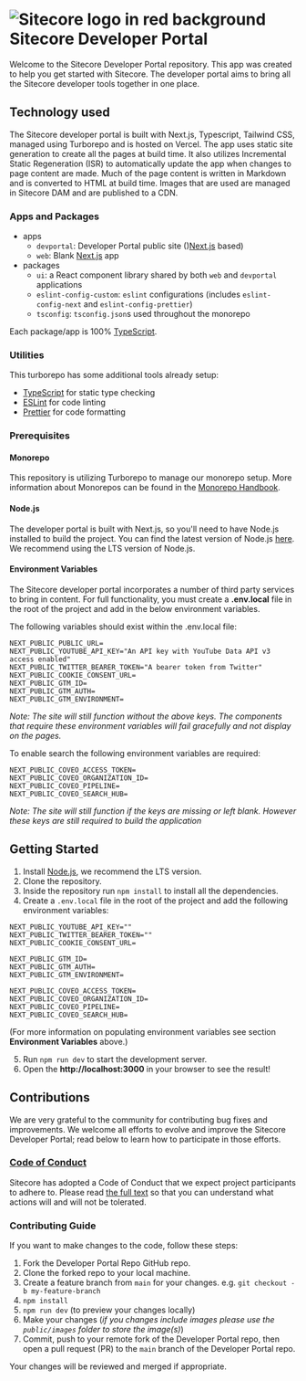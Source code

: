# ![Sitecore logo in red background](https://github.com/Sitecore/developer-portal/raw/main/apps/devportal/public/favicon.png) Sitecore Developer Portal

Welcome to the Sitecore Developer Portal repository. This app was created to help you get started with Sitecore. The developer portal aims to bring all the Sitecore developer tools together in one place.

## Technology used

The Sitecore developer portal is built with Next.js, Typescript, Tailwind CSS, managed using Turborepo and is hosted on Vercel. The app uses static site generation to create all the pages at build time. It also utilizes Incremental Static Regeneration (ISR) to automatically update the app when changes to page content are made. Much of the page content is written in Markdown and is converted to HTML at build time. Images that are used are managed in Sitecore DAM and are published to a CDN.

### Apps and Packages

- apps
  - `devportal`: Developer Portal public site ()[Next.js](https://nextjs.org/) based)
  - `web`: Blank [Next.js](https://nextjs.org/) app
- packages
  - `ui`: a React component library shared by both `web` and `devportal` applications
  - `eslint-config-custom`: `eslint` configurations (includes `eslint-config-next` and `eslint-config-prettier`)
  - `tsconfig`: `tsconfig.json`s used throughout the monorepo

Each package/app is 100% [TypeScript](https://www.typescriptlang.org/).

### Utilities

This turborepo has some additional tools already setup:

- [TypeScript](https://www.typescriptlang.org/) for static type checking
- [ESLint](https://eslint.org/) for code linting
- [Prettier](https://prettier.io) for code formatting

### Prerequisites

#### Monorepo

This repository is utilizing Turborepo to manage our monorepo setup. More information about Monorepos can be found in the [Monorepo Handbook](https://turbo.build/repo/docs/handbook).

#### Node.js

The developer portal is built with Next.js, so you'll need to have Node.js installed to build the project. You can find the latest version of Node.js [here](https://nodejs.org/en/). We recommend using the LTS version of Node.js.

#### Environment Variables

The Sitecore developer portal incorporates a number of third party services to bring in content. For full functionality, you must create a **.env.local** file in the root of the project and add in the below environment variables.

The following variables should exist within the .env.local file:

```
NEXT_PUBLIC_PUBLIC_URL=
NEXT_PUBLIC_YOUTUBE_API_KEY="An API key with YouTube Data API v3 access enabled"
NEXT_PUBLIC_TWITTER_BEARER_TOKEN="A bearer token from Twitter"
NEXT_PUBLIC_COOKIE_CONSENT_URL=
NEXT_PUBLIC_GTM_ID=
NEXT_PUBLIC_GTM_AUTH=
NEXT_PUBLIC_GTM_ENVIRONMENT=
```

_Note: The site will still function without the above keys. The components that require these environment variables will fail gracefully and not display on the pages._

To enable search the following environment variables are required:

```
NEXT_PUBLIC_COVEO_ACCESS_TOKEN=
NEXT_PUBLIC_COVEO_ORGANIZATION_ID=
NEXT_PUBLIC_COVEO_PIPELINE=
NEXT_PUBLIC_COVEO_SEARCH_HUB=
```

_Note: The site will still function if the keys are missing or left blank. However these keys are still required to build the application_

## Getting Started

1. Install [Node.js](htts://nodejs.org/en/), we recommend the LTS version.
2. Clone the repository.
3. Inside the repository run `npm install` to install all the dependencies.
4. Create a `.env.local` file in the root of the project and add the following environment variables:

```
NEXT_PUBLIC_YOUTUBE_API_KEY=""
NEXT_PUBLIC_TWITTER_BEARER_TOKEN=""
NEXT_PUBLIC_COOKIE_CONSENT_URL=

NEXT_PUBLIC_GTM_ID=
NEXT_PUBLIC_GTM_AUTH=
NEXT_PUBLIC_GTM_ENVIRONMENT=

NEXT_PUBLIC_COVEO_ACCESS_TOKEN=
NEXT_PUBLIC_COVEO_ORGANIZATION_ID=
NEXT_PUBLIC_COVEO_PIPELINE=
NEXT_PUBLIC_COVEO_SEARCH_HUB=
```

(For more information on populating environment variables see section **Environment Variables** above.)

5.  Run `npm run dev` to start the development server.
6.  Open the **http://localhost:3000** in your browser to see the result!

## Contributions

We are very grateful to the community for contributing bug fixes and improvements. We welcome all efforts to evolve and improve the Sitecore Developer Portal; read below to learn how to participate in those efforts.

### [Code of Conduct](https://github.com/Sitecore/developer-portal/CODE_OF_CONDUCT.md)

Sitecore has adopted a Code of Conduct that we expect project participants to adhere to. Please read [the full text](https://github.com/Sitecore/developer-portal/CODE_OF_CONDUCT.md) so that you can understand what actions will and will not be tolerated.

### Contributing Guide

If you want to make changes to the code, follow these steps:

1. Fork the Developer Portal Repo GitHub repo.
2. Clone the forked repo to your local machine.
3. Create a feature branch from `main` for your changes. e.g. `git checkout -b my-feature-branch`
4. `npm install`
5. `npm run dev` (to preview your changes locally)
6. Make your changes (_if you changes include images please use the `public/images` folder to store the image(s)_)
7. Commit, push to your remote fork of the Developer Portal repo, then open a pull request (PR) to the `main` branch of the Developer Portal repo.

Your changes will be reviewed and merged if appropriate.
